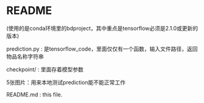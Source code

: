 # README

(使用的是conda环境里的bdproject，其中重点是tensorflow必须是2.1.0或更新的版本)

prediction.py : 是tensorflow_code，里面仅仅有一个函数，输入文件路径，返回物品名称字符串

checkpoint/ : 里面存着模型参数

5张图片：用来本地测试prediction能不能正常工作

README.md : this file.